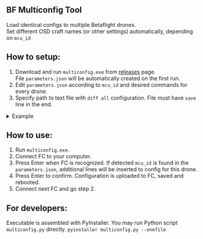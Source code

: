 ## BF Multiconfig Tool
Load identical configs to multiple Betaflight drones.<br>
Set different OSD craft names (or other settings) automatically, depending on `mcu_id`

## How to setup:

1) Download and run `multiconfig.exe` from [releases](https://github.com/alexeystn/bf-multiconfig-tool/releases) page. <br>
File `parameters.json` will be automatically created on the first run.
2) Edit `parameters.json` according to `mcu_id` and desired commands for every drone. 
3) Specify path to text file with `diff all` configuration. File must have `save` line in the end.
<details>
<summary>Example</summary>
  
```
{
  "path": "C:/Users/Pilot/diff.txt",
  "setups": {
    "003b001b3538510e34393631": [
      "set name = Drone One"
    ],
    "002c00303538510e34393631": [
      "set name = Drone Two"
    ],
    "0023002f3438510831353632": [
      "set name = Drone Three",
      "resource motor 1 A08",
      "set ibata_scale = 120"
    ]
  }
}
```

</details>

## How to use:

1) Run `multiconfig.exe`.
2) Connect FC to your computer.
3) Press Enter when FC is recognized. If detected `mcu_id` is found in the `parameters.json`, additional lines will be inserted to config for this drone.
4) Press Enter to confirm. Configuration is uploaded to FC, saved and rebooted.
5) Connect next FC and go step 2.

## For developers:

Executable is assembled with PyInstaller. You may run Python script `multiconfig.py` directly.
`pyinstaller multiconfig.py --onefile`
